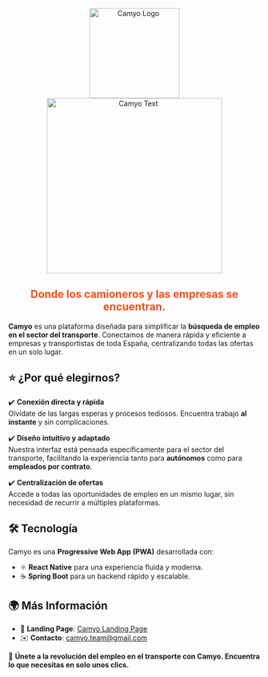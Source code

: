 <p align="center">
  <img src="https://i.imgur.com/C72nY4p.png" alt="Camyo Logo" width="180">
  <img src="https://i.imgur.com/uVW3L8Y.png" alt="Camyo Text" width="350">
</p>

<h2 align="center" style="color: #f1501b">
Donde los camioneros y las empresas se encuentran.​
</h2>

**Camyo** es una plataforma diseñada para simplificar la **búsqueda de empleo en el sector del transporte**. Conectamos de manera rápida y eficiente a empresas y transportistas de toda España, centralizando todas las ofertas en un solo lugar. 

## ⭐ ¿Por qué elegirnos?

✔️ **Conexión directa y rápida**  
Olvídate de las largas esperas y procesos tediosos. Encuentra trabajo **al instante** y sin complicaciones.

✔️ **Diseño intuitivo y adaptado**  
Nuestra interfaz está pensada específicamente para el sector del transporte, facilitando la experiencia tanto para **autónomos** como para **empleados por contrato**.

✔️ **Centralización de ofertas**  
Accede a todas las oportunidades de empleo en un mismo lugar, sin necesidad de recurrir a múltiples plataformas.

## 🛠️ Tecnología
Camyo es una **Progressive Web App (PWA)** desarrollada con:

- ⚛️ **React Native** para una experiencia fluida y moderna.
- ☕ **Spring Boot** para un backend rápido y escalable.

## 🌍 Más Información
- 🔗 **Landing Page**: [Camyo Landing Page](https://sites.google.com/view/camyo-landing-page/)
- ✉️ **Contacto**: [camyo.team@gmail.com](mailto:camyo.team@gmail.com)

🚀 **Únete a la revolución del empleo en el transporte con Camyo. Encuentra lo que necesitas en solo unos clics.**